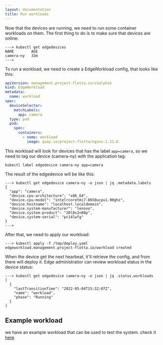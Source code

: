 ```yaml
---
layout: documentation
title: Run workloads
---
```


Now that the devices are running, we need to run some container workloads on
them. The first thing to do is to make sure that devices are online:

```shell
---> kubectl get edgedevices
NAME        AGE
camera-ny   33m
--->
```

To run a workload, we need to create a EdgeWorkload config, that looks like
this:

```yaml
apiVersion: management.project-flotta.io/v1alpha1
kind: EdgeWorkload
metadata:
  name: workload
spec:
  deviceSelector:
    matchLabels:
      app: camera
  type: pod
  pod:
    spec:
      containers:
        - name: workload
          image: quay.io/project-flotta/nginx:1.21.6
```


This workload will look for devices that has the label `app=camera`, so we need
to tag our device (camera-ny) with the application tag:

```shell
kubectl label edgedevice camera-ny app=camera
```

The result of the edgedevice will be like this:

```shell
---> kubectl get edgedevice camera-ny -o json | jq .metadata.labels
{
  "app": "camera",
  "device.cpu-architecture": "x86_64",
  "device.cpu-model": "intelrcoretmi7-8650ucpu1.90ghz",
  "device.hostname": "localhost.localdomain",
  "device.system-manufacturer": "lenovo",
  "device.system-product": "20l8s2n80p",
  "device.system-serial": "pc14lwfg"
}
--->
```


After that, we need to apply our workload:

```shell
---> kubectl apply -f /tmp/deploy.yaml
edgeworkload.management.project-flotta.io/workload created
```

When the device get the next hearbeat, it'll retrieve the config, and from there
will deploy it. Edge administratior can review workload status in the device
status:


```shell
---> kubectl get edgedevice camera-ny -o json | jq .status.workloads
[
  {
    "lastTransitionTime": "2022-05-04T15:32:07Z",
    "name": "workload",
    "phase": "Running"
  }
]
```

## Example workload
we have an example workload that can be used to test the system. check it [here](https://project-flotta.io/flotta/2022/09/04/edge-example-app-sense-the-internet-part-1.html). 